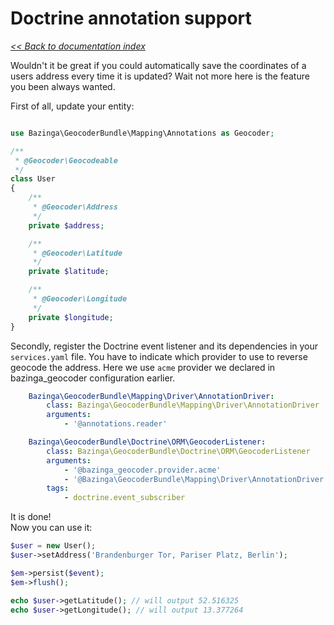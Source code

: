 # Doctrine annotation support

*[<< Back to documentation index](/Resources/doc/index.md)*

Wouldn't it be great if you could automatically save the coordinates of a users
address every time it is updated? Wait not more here is the feature you been always
wanted.

First of all, update your entity:

```php

use Bazinga\GeocoderBundle\Mapping\Annotations as Geocoder;

/**
 * @Geocoder\Geocodeable
 */
class User
{
    /**
     * @Geocoder\Address
     */
    private $address;

    /**
     * @Geocoder\Latitude
     */
    private $latitude;

    /**
     * @Geocoder\Longitude
     */
    private $longitude;
}
```

Secondly, register the Doctrine event listener and its dependencies in your `services.yaml` file. 
You have to indicate which provider to use to reverse geocode the address. Here we use `acme` provider we declared in bazinga_geocoder configuration earlier.

```yaml
    Bazinga\GeocoderBundle\Mapping\Driver\AnnotationDriver:
        class: Bazinga\GeocoderBundle\Mapping\Driver\AnnotationDriver
        arguments:
            - '@annotations.reader'

    Bazinga\GeocoderBundle\Doctrine\ORM\GeocoderListener:
        class: Bazinga\GeocoderBundle\Doctrine\ORM\GeocoderListener
        arguments:
            - '@bazinga_geocoder.provider.acme'
            - '@Bazinga\GeocoderBundle\Mapping\Driver\AnnotationDriver'
        tags:
            - doctrine.event_subscriber
```

It is done!  
Now you can use it:
```php
$user = new User();
$user->setAddress('Brandenburger Tor, Pariser Platz, Berlin');

$em->persist($event);
$em->flush();

echo $user->getLatitude(); // will output 52.516325
echo $user->getLongitude(); // will output 13.377264
```
